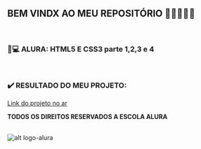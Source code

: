 ## BEM VINDX AO MEU REPOSITÓRIO 👩‍💻👩‍💻✨

<br>

### __📃💻 ALURA: HTML5 E CSS3 parte 1,2,3 e 4__
<br>


### ✔️ RESULTADO DO MEU PROJETO:  

[Link do projeto no ar](https://soareslil.github.io/html5_css3_all_alura/) 


__TODOS OS DIREITOS RESERVADOS A ESCOLA ALURA__
<br> <br>

![alt logo-alura](https://user-images.githubusercontent.com/78764415/164942657-ed230b69-a019-4784-901b-c12cc009996d.png)
